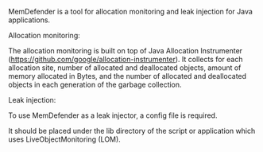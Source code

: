 MemDefender is a tool for allocation monitoring and leak injection for Java applications.

Allocation monitoring:

The allocation monitoring is built on top of Java Allocation Instrumenter (https://github.com/google/allocation-instrumenter). It collects for each allocation site, number of allocated and deallocated objects, amount of memory allocated in Bytes, and the number of allocated and deallocated objects in each generation of the garbage collection.

Leak injection:

To use MemDefender as a leak injector, a config file is required.

It should be placed under the lib directory of the script or application which uses LiveObjectMonitoring (LOM).
